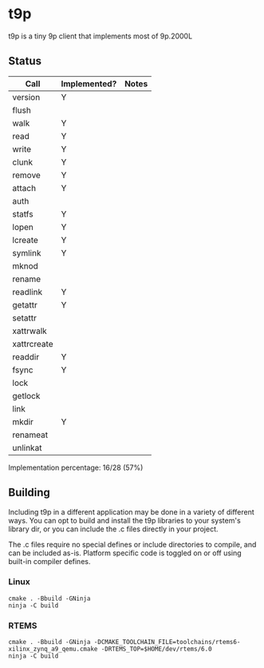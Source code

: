 # t9p

t9p is a tiny 9p client that implements most of 9p.2000L

## Status

| Call | Implemented? | Notes |
|---|---|---|
| version       | Y |   |
| flush         |   |   |
| walk          | Y |   |
| read          | Y |   |
| write         | Y |   |
| clunk         | Y |   |
| remove        | Y |   |
| attach        | Y |   |
| auth          |   |   |
| statfs        | Y |   |
| lopen         | Y |   |
| lcreate       | Y |   |
| symlink       | Y |   |
| mknod         |   |   |
| rename        |   |   |
| readlink      | Y |   |
| getattr       | Y |   |
| setattr       |   |   |
| xattrwalk     |   |   |
| xattrcreate   |   |   |
| readdir       | Y |   |
| fsync         | Y |   |
| lock          |   |   |
| getlock       |   |   |
| link          |   |   |
| mkdir         | Y |   |
| renameat      |   |   |
| unlinkat      |   |   |


Implementation percentage: 16/28 (57%)

## Building

Including t9p in a different application may be done in a variety of different ways. You can opt to build and install the t9p libraries
to your system's library dir, or you can include the .c files directly in your project.

The .c files require no special defines or include directories to compile, and can be included as-is. Platform specific code is toggled on or off
using built-in compiler defines.

### Linux

```
cmake . -Bbuild -GNinja
ninja -C build
```

### RTEMS

```
cmake . -Bbuild -GNinja -DCMAKE_TOOLCHAIN_FILE=toolchains/rtems6-xilinx_zynq_a9_qemu.cmake -DRTEMS_TOP=$HOME/dev/rtems/6.0
ninja -C build
```
